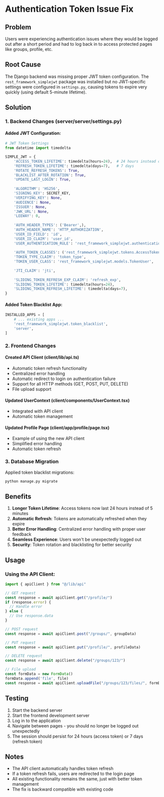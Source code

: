 # Authentication Token Issue Fix

## Problem
Users were experiencing authentication issues where they would be logged out after a short period and had to log back in to access protected pages like groups, profile, etc.

## Root Cause
The Django backend was missing proper JWT token configuration. The `rest_framework_simplejwt` package was installed but no JWT-specific settings were configured in `settings.py`, causing tokens to expire very quickly (using default 5-minute lifetime).

## Solution

### 1. Backend Changes (server/server/settings.py)

#### Added JWT Configuration:
```python
# JWT Token Settings
from datetime import timedelta

SIMPLE_JWT = {
    'ACCESS_TOKEN_LIFETIME': timedelta(hours=24),  # 24 hours instead of default 5 minutes
    'REFRESH_TOKEN_LIFETIME': timedelta(days=7),   # 7 days
    'ROTATE_REFRESH_TOKENS': True,
    'BLACKLIST_AFTER_ROTATION': True,
    'UPDATE_LAST_LOGIN': True,
    
    'ALGORITHM': 'HS256',
    'SIGNING_KEY': SECRET_KEY,
    'VERIFYING_KEY': None,
    'AUDIENCE': None,
    'ISSUER': None,
    'JWK_URL': None,
    'LEEWAY': 0,
    
    'AUTH_HEADER_TYPES': ('Bearer',),
    'AUTH_HEADER_NAME': 'HTTP_AUTHORIZATION',
    'USER_ID_FIELD': 'id',
    'USER_ID_CLAIM': 'user_id',
    'USER_AUTHENTICATION_RULE': 'rest_framework_simplejwt.authentication.default_user_authentication_rule',
    
    'AUTH_TOKEN_CLASSES': ('rest_framework_simplejwt.tokens.AccessToken',),
    'TOKEN_TYPE_CLAIM': 'token_type',
    'TOKEN_USER_CLASS': 'rest_framework_simplejwt.models.TokenUser',
    
    'JTI_CLAIM': 'jti',
    
    'SLIDING_TOKEN_REFRESH_EXP_CLAIM': 'refresh_exp',
    'SLIDING_TOKEN_LIFETIME': timedelta(hours=24),
    'SLIDING_TOKEN_REFRESH_LIFETIME': timedelta(days=7),
}
```

#### Added Token Blacklist App:
```python
INSTALLED_APPS = [
    # ... existing apps ...
    'rest_framework_simplejwt.token_blacklist',
    'server',
]
```

### 2. Frontend Changes

#### Created API Client (client/lib/api.ts)
- Automatic token refresh functionality
- Centralized error handling
- Automatic redirect to login on authentication failure
- Support for all HTTP methods (GET, POST, PUT, DELETE)
- File upload support

#### Updated UserContext (client/components/UserContext.tsx)
- Integrated with API client
- Automatic token management

#### Updated Profile Page (client/app/profile/page.tsx)
- Example of using the new API client
- Simplified error handling
- Automatic token refresh

### 3. Database Migration
Applied token blacklist migrations:
```bash
python manage.py migrate
```

## Benefits

1. **Longer Token Lifetime**: Access tokens now last 24 hours instead of 5 minutes
2. **Automatic Refresh**: Tokens are automatically refreshed when they expire
3. **Better Error Handling**: Centralized error handling with proper user feedback
4. **Seamless Experience**: Users won't be unexpectedly logged out
5. **Security**: Token rotation and blacklisting for better security

## Usage

### Using the API Client:
```typescript
import { apiClient } from "@/lib/api"

// GET request
const response = await apiClient.get("/profile/")
if (response.error) {
  // Handle error
} else {
  // Use response.data
}

// POST request
const response = await apiClient.post("/groups/", groupData)

// PUT request
const response = await apiClient.put("/profile/", profileData)

// DELETE request
const response = await apiClient.delete("/groups/123/")

// File upload
const formData = new FormData()
formData.append('file', file)
const response = await apiClient.uploadFile("/groups/123/files/", formData)
```

## Testing

1. Start the backend server
2. Start the frontend development server
3. Log in to the application
4. Navigate between pages - you should no longer be logged out unexpectedly
5. The session should persist for 24 hours (access token) or 7 days (refresh token)

## Notes

- The API client automatically handles token refresh
- If a token refresh fails, users are redirected to the login page
- All existing functionality remains the same, just with better token management
- The fix is backward compatible with existing code 